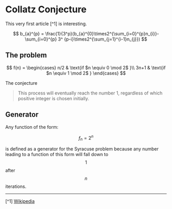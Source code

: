 # Collatz Conjecture

This very first article [^1] is interesting.

$$
b_{a}^{p} = \frac{1}{3^p}(b_{a}^{0}\times2^{\sum_{i=0}^{p}n_{i}}-\sum_{i=0}^{p} 3^
{p-i}\times2^{\sum_{j=1}^{i-1}n_{j}})
$$

## The problem


$$
f(n) =
    \begin{cases}
      n/2 & \text{if $n \equiv 0 \mod 2$ }\\
      3n+1 & \text{if $n \equiv 1 \mod 2$ }
    \end{cases}  
$$

The conjecture

>   This process will eventually reach the number 1, regardless of which positive integer is chosen initially.


## Generator

Any function of the form:

$$
f_{n} = 2^{n}
$$

is defined as a generator for the Syracuse problem because any number leading to a function of this form will fall down to $$1$$ after $$n$$ iterations.


---

[^1] [Wikipedia](https://en.wikipedia.org/wiki/Collatz_conjecture)
